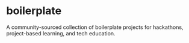 # boilerplate
A community-sourced collection of boilerplate projects for hackathons, project-based learning, and tech education.

